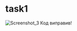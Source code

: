 # task1
![Screenshot_3](https://user-images.githubusercontent.com/86842958/125109535-2d30ab00-e0ec-11eb-8a08-afadbdbde6fd.png)
Код виправив!

